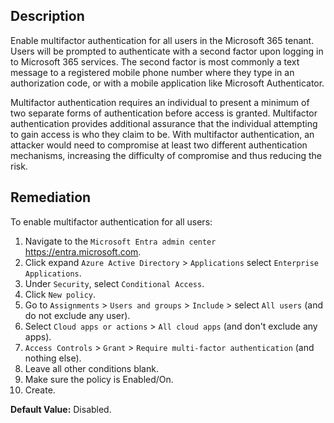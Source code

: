 ## Description

Enable multifactor authentication for all users in the Microsoft 365 tenant. Users will be prompted to authenticate with a second factor upon logging in to Microsoft 365 services. The second factor is most commonly a text message to a registered mobile phone number where they type in an authorization code, or with a mobile application like Microsoft Authenticator.

Multifactor authentication requires an individual to present a minimum of two separate forms of authentication before access is granted. Multifactor authentication provides additional assurance that the individual attempting to gain access is who they claim to be. With multifactor authentication, an attacker would need to compromise at least two different authentication mechanisms, increasing the difficulty of compromise and thus reducing the risk.

## Remediation

To enable multifactor authentication for all users:

1. Navigate to the `Microsoft Entra admin center` https://entra.microsoft.com.
2. Click expand `Azure Active Directory` > `Applications` select `Enterprise Applications`.
3. Under `Security`, select `Conditional Access`.
4. Click `New policy`.
5. Go to `Assignments` > `Users and groups` > `Include` > select `All users` (and do not exclude any user).
6. Select `Cloud apps or actions` > `All cloud apps` (and don't exclude any apps).
7. `Access Controls` > `Grant` > `Require multi-factor authentication` (and nothing else).
8. Leave all other conditions blank.
9. Make sure the policy is Enabled/On.
10. Create.

**Default Value:** Disabled.
